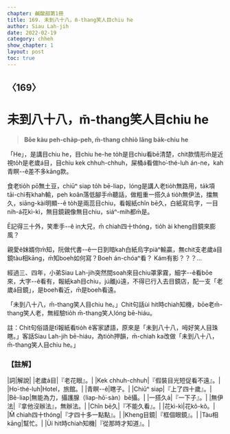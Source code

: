 ```yaml
---
chapter: 鹹酸甜第1冊
title: 169. 未到八十八，m̄-thang笑人目chiu he
author: Siau Lah-jih
date: 2022-02-19
category: chheh
show_chapter: 1
layout: post
toc: true
---
```

  
## 〈169〉
# 未到八十八，m̄-thang笑人目chiu he
>**Bōe kàu peh-cha̍p-peh, m̄-thang chhiò lâng ba̍k-chiu he**

「He」，是講目chiu he，目chiu he-he to̍h是目chiu看bē清楚，chit款情形m̄是近視to̍h是老歲á目，目chiu kek chhuh-chhuh，屎桶á看做ho͘-thé-luh án-ne，kah青瞑--ê差不多kāng款。

食老tio̍h pō͘無土豆，chiūⁿ siap to̍h bē-liap，lóng是講人老tio̍h無路用，ta̍k項tāi-chì有khah輸，peh koân落低腳手m̄聽話，做粗重一搭久á tio̍h無伊法，擋無久，siāng-kài明顯--ê to̍h是兩蕊目chiu，看報紙chîn bē久，白紙寫烏字，一目nih-á花kì-kì，無目鏡親像無目chiu，siáⁿ-mih都m̄是。

Ē記得三十外，笑牽手--ê in大兄，m̄ chiah四十thóng，tio̍h ài kheng目鏡來膨風？

親愛ê妺婿你m̄知，阮做代書--ê一日到暗kah白紙烏字piàⁿ輸贏，無chit支老歲á目鏡tàu相kāng，m̄知boeh如何寫？Boeh án-chóaⁿ看？
Kám有影？？？…

經過三、四年，小弟Siau Lah-jih突然間soah來目chiu罩雺霧，細字--ê看bōe來，大字--ê看有，報紙kah目chiu，jú離jú遠，不得已行入去目鏡店，配一支「老歲á目鏡」，是boeh看近，m̄是boeh看遠。

「未到八十八，m̄-thang笑人目chiu he。」Chit句話ùi hit時chiah知機，bōe老m̄-thang笑人老，無經驗tio̍h m̄-thang笑人lóng bē-hiáu。

註：Chit句俗語是tī報紙看tio̍h ê客家諺語，原來是「未到八十八，呣好笑人目珠瞎。」客話Siau Lah-jih bē-hiáu，為tio̍h押韻，m̄-chiah ka改做「未到八十八，m̄-thang笑人目chiu he。」

### 【註解】

|詞|解說|
|老歲á目|『老花眼』。|
|Kek chhuh-chhuh|『假裝目光短促看不遠』。|
|Ho͘-thé-luh|Hotel，旅館。|
|青瞑--ê|瞎子。|
|Chiūⁿ siap|『上了四十歲』。|
|Bē-liap|無能為力，攝護腺（liap-hō͘-sàn）bē攝。|
|一搭久á|『一下子』。|
|無伊法|『拿他沒辦法』，無辦法。|
|Chîn bē久|『不能久看』。|
|花kì-kì|花kô-kô。|
|M̄ chiah四十thóng|『才四十多一點點』。|
|Kheng目鏡|『框個眼鏡』。|
|Tàu相kāng|幫忙。|
|Ùi hit時chiah知機|『從那時才知道』。|